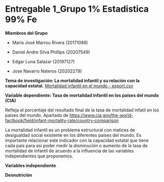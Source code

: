 # Entregable 1_Grupo 1% Estadistica 99% Fe

**Miembros del Grupo**
  
-  María José Marrou Rivera (20171088)
  
-  Daniel Andre Silva Phillips (20207549)
  
-  Edgar Luna Salazar (20197127)
  
-  Jose Navarro Nateros (20202279)

**Tema de investigación: La mortalidad infantil y su relación con la capacidad estatal.** [Mortalidad infantil en el mundo - export.csv](https://github.com/majomarrou/Trabajo-final-de-Estadistica---Grupo-1-estadistica-99-fe/files/11243333/Mortalidad.infantil.en.el.mundo.-.export.csv)

**Variable dependiente: Tasa de mortalidad infantil en los países del mundo (CIA)**

Refleja el porcentaje del resultado final de la tasa de mortalidad infatil en los países del mundo. Apartado de https://www.cia.gov/the-world-factbook/field/infant-mortality-rate/country-comparison

La mortalidad infantil es un problema estructural con matices de desigualdad social existente en los diferentes países del mundo. Es importante relacionar este indicador con la capacidad estatal que tiene cada país para asi poder medir la disminución o aumento de la tasa de mortalidad de infantil de acuerdo a la influencia de las variables independientes que proponemos. 

**Variables independiente**

**Desnutrición**





